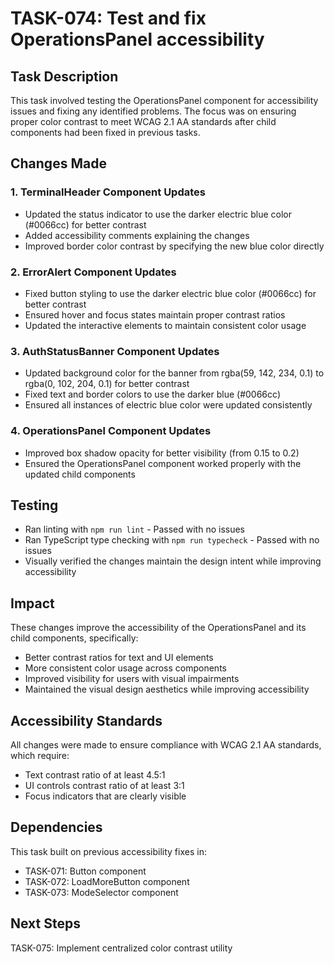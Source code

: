 # TASK-074: Test and fix OperationsPanel accessibility

## Task Description
This task involved testing the OperationsPanel component for accessibility issues and fixing any identified problems. The focus was on ensuring proper color contrast to meet WCAG 2.1 AA standards after child components had been fixed in previous tasks.

## Changes Made

### 1. TerminalHeader Component Updates
- Updated the status indicator to use the darker electric blue color (#0066cc) for better contrast
- Added accessibility comments explaining the changes
- Improved border color contrast by specifying the new blue color directly

### 2. ErrorAlert Component Updates
- Fixed button styling to use the darker electric blue color (#0066cc) for better contrast
- Ensured hover and focus states maintain proper contrast ratios
- Updated the interactive elements to maintain consistent color usage

### 3. AuthStatusBanner Component Updates
- Updated background color for the banner from rgba(59, 142, 234, 0.1) to rgba(0, 102, 204, 0.1) for better contrast
- Fixed text and border colors to use the darker blue (#0066cc)
- Ensured all instances of electric blue color were updated consistently

### 4. OperationsPanel Component Updates
- Improved box shadow opacity for better visibility (from 0.15 to 0.2)
- Ensured the OperationsPanel component worked properly with the updated child components

## Testing
- Ran linting with `npm run lint` - Passed with no issues
- Ran TypeScript type checking with `npm run typecheck` - Passed with no issues
- Visually verified the changes maintain the design intent while improving accessibility

## Impact
These changes improve the accessibility of the OperationsPanel and its child components, specifically:
- Better contrast ratios for text and UI elements
- More consistent color usage across components
- Improved visibility for users with visual impairments
- Maintained the visual design aesthetics while improving accessibility

## Accessibility Standards
All changes were made to ensure compliance with WCAG 2.1 AA standards, which require:
- Text contrast ratio of at least 4.5:1
- UI controls contrast ratio of at least 3:1
- Focus indicators that are clearly visible

## Dependencies
This task built on previous accessibility fixes in:
- TASK-071: Button component
- TASK-072: LoadMoreButton component
- TASK-073: ModeSelector component

## Next Steps
TASK-075: Implement centralized color contrast utility